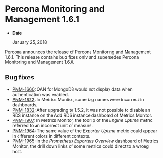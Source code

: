 # Percona Monitoring and Management 1.6.1

* **Date**

    January 25, 2018

Percona announces the release of Percona Monitoring and Management 1.6.1. This release contains bug fixes only and supersedes Percona Monitoring and Management 1.6.0.

## Bug fixes

* [PMM-1660](https://jira.percona.com/browse/PMM-1660): QAN for MongoDB would not display data when authentication was enabled.
* [PMM-1822](https://jira.percona.com/browse/PMM-1822): In Metrics Monitor, some tag names were incorrect in dashboards.
* [PMM-1832](https://jira.percona.com/browse/PMM-1832): After upgrading to 1.5.2, it was not possible to disable an RDS instance on the Add RDS instance dashboard of Metrics Monitor.
* [PMM-1907](https://jira.percona.com/browse/PMM-1907): In Metrics Monitor, the tooltip of the *Engine Uptime* metric referred to an incorrect unit of measure.
* [PMM-1964](https://jira.percona.com/browse/PMM-1964): The same value of the *Exporter Uptime* metric could appear in different colors in different contexts.
* [PMM-1965](https://jira.percona.com/browse/PMM-1965): In the *Prometheus Exporters Overview* dashboard of Metrics Monitor, the drill down links of some metrics could direct to a wrong host.
